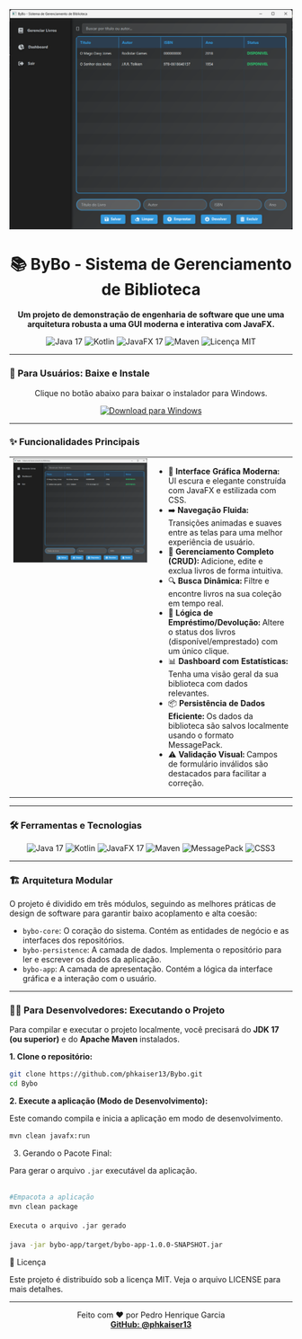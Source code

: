 <div align="center">
  <img src="https://raw.githubusercontent.com/phkaiser13/Bybo/main/.github/resources/Preview.png" alt="ByBo - Sistema de Gerenciamento de Biblioteca" width="700"/>
  <br>
  <h1>📚 ByBo - Sistema de Gerenciamento de Biblioteca</h1>
  <p>
    <strong>Um projeto de demonstração de engenharia de software que une uma arquitetura robusta a uma GUI moderna e interativa com JavaFX.</strong>
  </p>
  
  <!-- Badges de Tecnologia -->
  <p>
    <img src="https://img.shields.io/badge/Java-17-blue?logo=openjdk&logoColor=white" alt="Java 17"/>
    <img src="https://img.shields.io/badge/Kotlin-1.9-blueviolet?logo=kotlin&logoColor=white" alt="Kotlin"/>
    <img src="https://img.shields.io/badge/JavaFX-17-orange?logo=openjfx&logoColor=white" alt="JavaFX 17"/>
    <img src="https://img.shields.io/badge/Maven-4.0-red?logo=apachemaven&logoColor=white" alt="Maven"/>
    <img src="https://img.shields.io/badge/Licença-MIT-green" alt="Licença MIT"/>
  </p>
</div>

---

### 🚀 Para Usuários: Baixe e Instale

<div align="center">
  <p>Clique no botão abaixo para baixar o instalador para Windows.</p>
  <a href="https://github.com/phkaiser13/Bybo/releases/download/1.0-Def/ByBo-1.0.0.msi" title="Baixar para Windows">
    <img src="https://img.shields.io/badge/Baixar_para_Windows-0078D6?style=for-the-badge&logo=windows11&logoColor=white" alt="Download para Windows"/>
  </a>
</div>

---

### ✨ Funcionalidades Principais

<table width="100%">
  <tr>
    <td width="50%" valign="top">
      <img src="https://raw.githubusercontent.com/phkaiser13/Bybo/main/.github/resources/Preview.png" alt="Interface Moderna" width="100%"/>
    </td>
    <td width="50%" valign="top">
      <ul>
        <li>🎨 <strong>Interface Gráfica Moderna:</strong> UI escura e elegante construída com JavaFX e estilizada com CSS.</li>
        <li>➡️ <strong>Navegação Fluida:</strong> Transições animadas e suaves entre as telas para uma melhor experiência de usuário.</li>
        <li>💾 <strong>Gerenciamento Completo (CRUD):</strong> Adicione, edite e exclua livros de forma intuitiva.</li>
        <li>🔍 <strong>Busca Dinâmica:</strong> Filtre e encontre livros na sua coleção em tempo real.</li>
        <li>🔄 <strong>Lógica de Empréstimo/Devolução:</strong> Altere o status dos livros (disponível/emprestado) com um único clique.</li>
        <li>📊 <strong>Dashboard com Estatísticas:</strong> Tenha uma visão geral da sua biblioteca com dados relevantes.</li>
        <li>📦 <strong>Persistência de Dados Eficiente:</strong> Os dados da biblioteca são salvos localmente usando o formato MessagePack.</li>
        <li>⚠️ <strong>Validação Visual:</strong> Campos de formulário inválidos são destacados para facilitar a correção.</li>
      </ul>
    </td>
  </tr>
</table>

---

### 🛠️ Ferramentas e Tecnologias

<div align="center">
  <img src="https://img.shields.io/badge/Java-17-blue?logo=openjdk&logoColor=white" alt="Java 17" />
  <img src="https://img.shields.io/badge/Kotlin-1.9-blueviolet?logo=kotlin&logoColor=white" alt="Kotlin" />
  <img src="https://img.shields.io/badge/JavaFX-17-orange?logo=openjfx&logoColor=white" alt="JavaFX 17" />
  <img src="https://img.shields.io/badge/Maven-4.0-red?logo=apachemaven&logoColor=white" alt="Maven" />
  <img src="https://img.shields.io/badge/MessagePack-Serialization-pink?logo=messagepack&logoColor=white" alt="MessagePack" />
  <img src="https://img.shields.io/badge/CSS3-Styling-blue?logo=css3&logoColor=white" alt="CSS3" />
</div>

---

### 🏗️ Arquitetura Modular

O projeto é dividido em três módulos, seguindo as melhores práticas de design de software para garantir baixo acoplamento e alta coesão:

-   `bybo-core`: O coração do sistema. Contém as entidades de negócio e as interfaces dos repositórios.
-   `bybo-persistence`: A camada de dados. Implementa o repositório para ler e escrever os dados da aplicação.
-   `bybo-app`: A camada de apresentação. Contém a lógica da interface gráfica e a interação com o usuário.

---

### 👨‍💻 Para Desenvolvedores: Executando o Projeto

Para compilar e executar o projeto localmente, você precisará do **JDK 17 (ou superior)** e do **Apache Maven** instalados.

**1. Clone o repositório:**
```bash
git clone https://github.com/phkaiser13/Bybo.git
cd Bybo
```

**2. Execute a aplicação (Modo de Desenvolvimento):**

<p>Este comando compila e inicia a aplicação em modo de desenvolvimento.</p>

```bash
mvn clean javafx:run
```


3. Gerando o Pacote Final:

<p>Para gerar o arquivo <code>.jar</code> executável da aplicação.</p>

```bash

#Empacota a aplicação
mvn clean package

Executa o arquivo .jar gerado

java -jar bybo-app/target/bybo-app-1.0.0-SNAPSHOT.jar
```

📄 Licença

Este projeto é distribuído sob a licença MIT. Veja o arquivo LICENSE para mais detalhes.

<hr>

<p align="center">
Feito com ❤️ por Pedro Henrique Garcia
<br>
<a href="https://github.com/phkaiser13"><strong>GitHub: @phkaiser13</strong></a>
</p>

